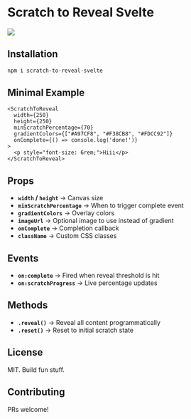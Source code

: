 # Scratch to Reveal Svelte

<img src="/Users/dellamora/codiguinhos/scratch-to-reveal/gif.gif">

## Installation

```bash
npm i scratch-to-reveal-svelte
```

## Minimal Example

```svelte
<ScratchToReveal 
  width={250}
  height={250}
  minScratchPercentage={70}
  gradientColors={["#A97CF8", "#F38CB8", "#FDCC92"]}
  onComplete={() => console.log('done!')}
>
  <p style="font-size: 6rem;">Hiii</p>
</ScratchToReveal>
```

## Props

- **`width` / `height`** → Canvas size
- **`minScratchPercentage`** → When to trigger complete event
- **`gradientColors`** → Overlay colors 
- **`imageUrl`** → Optional image to use instead of gradient
- **`onComplete`** → Completion callback
- **`className`** → Custom CSS classes

## Events

- **`on:complete`** → Fired when reveal threshold is hit
- **`on:scratchProgress`** → Live percentage updates

## Methods

- **`.reveal()`** → Reveal all content programmatically
- **`.reset()`** → Reset to initial scratch state


## License

MIT. Build fun stuff.

## Contributing

PRs welcome!